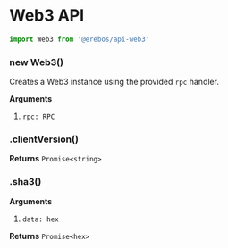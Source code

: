 # Web3 API

```js
import Web3 from '@erebos/api-web3'
```

### new Web3()

Creates a Web3 instance using the provided `rpc` handler.

**Arguments**

1.  `rpc: RPC`

### .clientVersion()

**Returns** `Promise<string>`

### .sha3()

**Arguments**

1.  `data: hex`

**Returns** `Promise<hex>`
